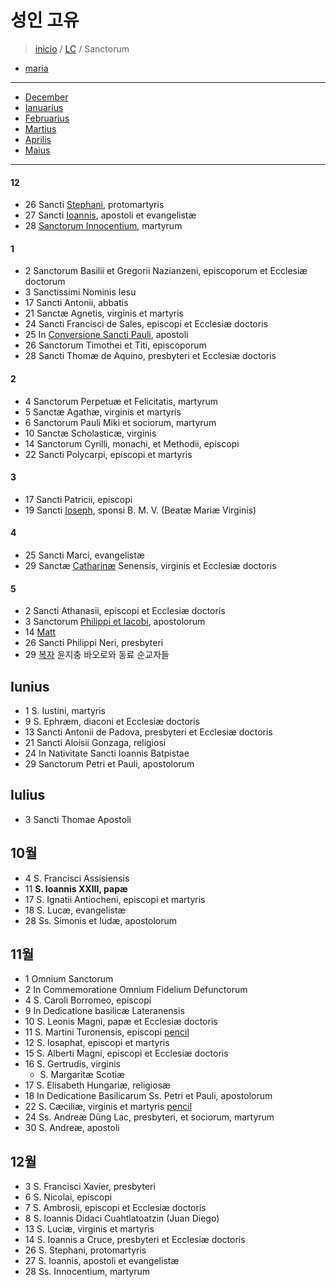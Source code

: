 # 성인 고유
> [inicio](../README.md) / [LC](../LC.md) / Sanctorum  

- [maria](./LM.md)  

----

- [December](#12)
- [Ianuarius](#1)
- [Februarius](#2)
- [Martius](#3)
- [Aprilis](#4)
- [Maius](#5)

----

#### 12
- 26 Sancti [Stephani](./sanctorum/1226.md), protomartyris
- 27 Sancti [Ioannis](./sanctorum/1227.md), apostoli et evangelistæ
- 28 [Sanctorum Innocentium](innocentium.md), martyrum


#### 1
- 2 Sanctorum Basilii et Gregorii Nazianzeni, episcoporum et Ecclesiæ doctorum
- 3 Sanctissimi Nominis Iesu
- 17 Sancti Antonii, abbatis
- 21 Sanctæ Agnetis, virginis et martyris
- 24 Sancti Francisci de Sales, episcopi et Ecclesiæ doctoris
- 25 In [Conversione Sancti Pauli](./sanctorum/0125.md), apostoli
- 26 Sanctorum Timothei et Titi, episcoporum
- 28 Sancti Thomæ de Aquino, presbyteri et Ecclesiæ doctoris


#### 2
- 4 Sanctorum Perpetuæ et Felicitatis, martyrum
- 5 Sanctæ Agathæ, virginis et martyris
- 6 Sanctorum Pauli Miki et sociorum, martyrum
- 10 Sanctæ Scholasticæ, virginis
- 14 Sanctorum Cyrilli, monachi, et Methodii, episcopi
- 22 Sancti Polycarpi, episcopi et martyris



#### 3
- 17 Sancti Patricii, episcopi
- 19 Sancti [Ioseph](./sanctorum/0319.md), sponsi B. M. V. (Beatæ Mariæ Virginis)


#### 4
- 25 Sancti Marci, evangelistæ
- 29 Sanctæ [Catharinæ](./sanctorum/0429.md) Senensis, virginis et Ecclesiæ doctoris

#### 5
- 2 Sancti Athanasii, episcopi et Ecclesiæ doctoris
- 3 Sanctorum [Philippi et Iacobi](./sanctorum/0503.md), apostolorum
- 14 [Matt](./sanctorum/0514.md)  
- 26 Sancti Philippi Neri, presbyteri
- 29 [복자](./sanctorum/0529.md) 윤지충 바오로와 동료 순교자들

## Iunius
- 1 S. Iustini, martyris
- 9 S. Ephræm, diaconi et Ecclesiæ doctoris
- 13 Sancti Antonii de Padova, presbyteri et Ecclesiæ doctoris
- 21 Sancti Aloisii Gonzaga, religiosi
- 24 In Nativitate Sancti Ioannis Batpistae
- 29 Sanctorum Petri et Pauli, apostolorum

## Iulius  
- 3  Sancti Thomae Apostoli


## 10월
- 4 S. Francisci Assisiensis
- 11 **S. Ioannis XXIII, papæ**
- 17 S. Ignatii Antiocheni, episcopi et martyris
- 18 S. Lucæ, evangelistæ
- 28 Ss. Simonis et Iudæ, apostolorum


## 11월
- 1 Omnium Sanctorum
- 2 In Commemoratione Omnium Fidelium Defunctorum
- 4 S. Caroli Borromeo, episcopi
- 9 In Dedicatione basilicæ Lateranensis
- 10 S. Leonis Magni, papæ et Ecclesiæ doctoris
- 11 S. Martini Turonensis, episcopi [pencil](https://www.ncronline.org/spirituality/pencil-preaching/nonviolent-discipleship)
- 12 S. Iosaphat, episcopi et martyris
- 15 S. Alberti Magni, episcopi et Ecclesiæ doctoris
- 16 S. Gertrudis, virginis
	- S. Margaritæ Scotiæ
- 17 S. Elisabeth Hungariæ, religiosæ
- 18 In Dedicatione Basilicarum Ss. Petri et Pauli, apostolorum
- 22 S. Cæciliæ, virginis et martyris [pencil](https://www.ncronline.org/spirituality/pencil-preaching/sound-music)
- 24 Ss. Andreæ Dũng Lac, presbyteri, et sociorum, martyrum
- 30 S. Andreæ, apostoli

## 12월
- 3 S. Francisci Xavier, presbyteri
- 6 S. Nicolai, episcopi
- 7 S. Ambrosii, episcopi et Ecclesiæ doctoris
- 8 S. Ioannis Didaci Cuahtlatoatzin (Juan Diego)
- 13 S. Luciæ, virginis et martyris
- 14 S. Ioannis a Cruce, presbyteri et Ecclesiæ doctoris
- 26 S. Stephani, protomartyris
- 27 S. Ioannis, apostoli et evangelistæ
- 28 Ss. Innocentium, martyrum

